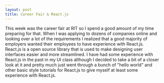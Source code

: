 ```yaml
---
layout: post
title: Career Fair & React.js
---
```


This week was the career fair at RIT so I spend a good amount of my time preparing for that.
When I was applying to dozens of companies online and looking over a lot of the requirements
I realized that a good majority of employers wanted their employees to have experience with React.js.
React.js is a open source library that is used to make designing user interfaces easier and more
streamlined. I have had some experience with React.js in the past in my UI class although I decided
to take a bit of a closer look at it and pretty much just went through a bunch of "hello world"
and other basic style tutorials for React.js to give myself at least some experience with React.js.